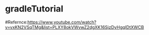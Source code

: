 # gradleTutorial

#Refernce:https://www.youtube.com/watch?v=vxKN2VSqTMg&list=PLXY8okVWvwZ2dgXK16SjzDyHgqIDtXWCB

